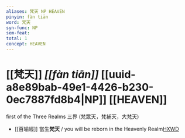 ```yaml
---
aliases: 梵天 NP HEAVEN
pinyin: fàn tiān
word: 梵天
syn-func: NP
sem-feat: 
total: 1
concept: HEAVEN 
---
```

# [[梵天]] *[[fàn tiān]]*  [[uuid-a8e89bab-49e1-4426-b230-0ec7887fd8b4|NP]] [[HEAVEN]]
first of the Three Realms 三界 (梵眾天，梵補天，大梵天)
 - [[百喻經]] 當生**梵天** / you will be reborn in the Heavenly Realm[HXWD](https://hxwd.org/textview.html?location=KR6b0066_T_002-0547b.50)